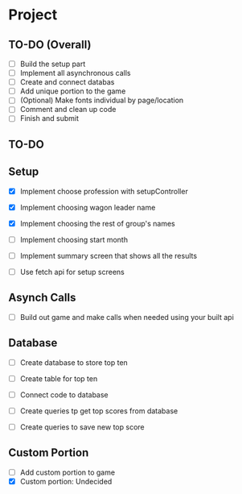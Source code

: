 # Project

## TO-DO (Overall)
- [ ] Build the setup part
- [ ] Implement all asynchronous calls
- [ ] Create and connect databas
- [ ] Add unique portion to the game
- [ ] (Optional) Make fonts individual by page/location
- [ ] Comment and clean up code
- [ ] Finish and submit

## TO-DO 


## Setup
- [x] Implement choose profession with setupController
- [x] Implement choosing wagon leader name
- [x] Implement choosing the rest of group's names
- [ ] Implement choosing start month
- [ ] Implement summary screen that shows all the results
- [ ] Use fetch api for setup screens


## Asynch Calls
- [ ] Build out game and make calls when needed using your built api


## Database
- [ ] Create database to store top ten
- [ ] Create table for top ten
- [ ] Connect code to database
- [ ] Create queries tp get top scores from database
- [ ] Create queries to save new top score


## Custom Portion
- [ ] Add custom portion to game
- [x] Custom portion: Undecided